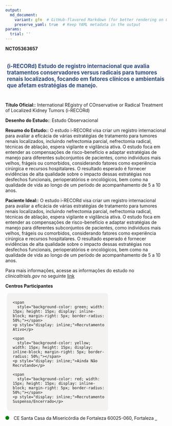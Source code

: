```yaml
---
output: 
  md_document:
    variant: gfm  # GitHub-flavored Markdown (for better rendering on GitHub)
    preserve_yaml: true  # Keep YAML metadata in the output
params:
  trial: ''
---
```


**NCT05363657**

<div style="padding: 5px; font-size: 1.20em; font-weight: bold; color: #2E4A7F; text-align: left; margin-bottom: 20px">

(i-RECORd) Estudo de registro internacional que avalia tratamentos
conservadores versus radicais para tumores renais localizados, focando
em fatores clínicos e ambientais que afetam estratégias de manejo.

</div>

**Título Oficial:**: International REgistry of COnservative or Radical
Treatment of Localized Kidney Tumors (i-RECORd)

**Desenho do Estudo:**: Estudo Observacional

**Resumo do Estudo:**: O estudo i-RECORd visa criar um registro
internacional para avaliar a eficácia de várias estratégias de
tratamento para tumores renais localizados, incluindo nefrectomia
parcial, nefrectomia radical, técnicas de ablação, espera vigilante e
vigilância ativa. O estudo foca em entender as compensações de
risco-benefício e adaptar estratégias de manejo para diferentes
subconjuntos de pacientes, como indivíduos mais velhos, frágeis ou
comorbidos, considerando fatores como experiência cirúrgica e recursos
hospitalares. O resultado esperado é fornecer evidências de alta
qualidade sobre o impacto dessas estratégias nos desfechos funcionais,
perioperatórios e oncológicos, bem como na qualidade de vida ao longo de
um período de acompanhamento de 5 a 10 anos.

**Paciente Ideal:**: O estudo i-RECORd visa criar um registro
internacional para avaliar a eficácia de várias estratégias de
tratamento para tumores renais localizados, incluindo nefrectomia
parcial, nefrectomia radical, técnicas de ablação, espera vigilante e
vigilância ativa. O estudo foca em entender as compensações de
risco-benefício e adaptar estratégias de manejo para diferentes
subconjuntos de pacientes, como indivíduos mais velhos, frágeis ou
comorbidos, considerando fatores como experiência cirúrgica e recursos
hospitalares. O resultado esperado é fornecer evidências de alta
qualidade sobre o impacto dessas estratégias nos desfechos funcionais,
perioperatórios e oncológicos, bem como na qualidade de vida ao longo de
um período de acompanhamento de 5 a 10 anos.

Para mais informações, acesse as informações do estudo no
*clinicaltrials.gov* no seguinte
[link](https://clinicaltrials.gov/ct2/show/NCT05363657)

**Centros Participantes**

<div style="margin-bottom: 8px; margin-left: 5px; padding: 8px; max-width: 300px; background-color: #f3f2f1; border-radius: 8px;">

<div style="margin-left: 10px;">

    <span 
      style="background-color: green; width: 15px; height: 15px; display: inline-block; margin-right: 5px; border-radius: 50%;"></span>
    <p style="display: inline;">Recrutamento Ativo</p>

</div>

<div style="margin-left: 10px;">

    <span 
      style="background-color: yellow; width: 15px; height: 15px; display: inline-block; margin-right: 5px; border-radius: 50%;"></span>
    <p style="display: inline;">Ainda Não Recrutando</p>

</div>

<div style="margin-left: 10px;">

    <span 
      style="background-color: red; width: 15px; height: 15px; display: inline-block; margin-right: 5px; border-radius: 50%;"></span>
    <p style="display: inline;">Recrutamento Suspenso/Encerrado</p>

</div>

</div>

<span style="display: inline-block; width: 12px; height: 12px; border-radius: 50%; margin-right: 10px; padding-bottom: 0px; background-color: green;"></span>
CE Santa Casa da Misericórdia de Fortaleza 60025-060, Fortaleza
<span style="color: #2E4A7F; text-decoration: none; font-weight: 500; font-size: 0.8">[REPORTAR
ERRO](https://flazar.shinyapps.io/formsapp?study_nct_id=NCT05363657&location_id=SANTACASADAMISERICORDIADEFORTALEZAFORTALEZA60025BRAZIL&location_full_name=Santa%20Casa%20da%20Miseric%C3%B3rdia%20de%20Fortaleza%2C%2060025-060%2C%20Fortaleza&form_type=Reportar%20Erro)</span>
